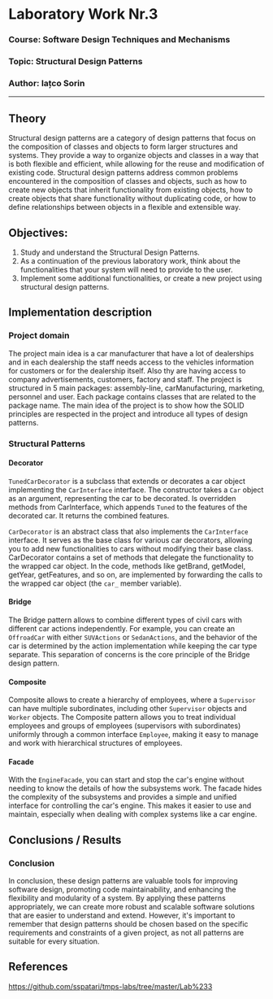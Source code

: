 # Laboratory Work Nr.3

### Course: Software Design Techniques and Mechanisms
### Topic: Structural Design Patterns 
### Author: Iațco Sorin
----

## Theory
Structural design patterns are a category of design patterns that focus on the composition of classes and objects to form larger structures and systems. They provide a way to organize objects and classes in a way that is both flexible and efficient, while allowing for the reuse and modification of existing code. Structural design patterns address common problems encountered in the composition of classes and objects, such as how to create new objects that inherit functionality from existing objects, how to create objects that share functionality without duplicating code, or how to define relationships between objects in a flexible and extensible way.
## Objectives:

1. Study and understand the Structural Design Patterns.
2. As a continuation of the previous laboratory work, think about the functionalities that your system will need to provide to the user.
3. Implement some additional functionalities, or create a new project using structural design patterns.


## Implementation description

### Project domain
The project main idea is a car manufacturer that have a lot of dealerships and in each dealership the staff needs access 
to the vehicles information for customers or for the dealership itself. Also thy are having access to company advertisements, 
customers, factory and staff. The project is structured in 5 main packages: assembly-line, carManufacturing, marketing, personnel and user.
Each package contains classes that are related to the package name. The main idea of the project is to show how the SOLID principles are 
respected in the project and introduce all types of design patterns.

### Structural Patterns
#### Decorator
`TunedCarDecorator` is a subclass that extends or decorates a car object implementing the `CarInterface` interface.
The constructor takes a `Car` object as an argument, representing the car to be decorated.
Is overridden methods from CarInterface, which appends `Tuned` to the features of the decorated car. It returns the combined features.

`CarDecorator` is an abstract class that also implements the `CarInterface` interface. It serves as the base class for various car decorators, allowing you to add new functionalities to cars without modifying their base class.
CarDecorator contains a set of methods that delegate the functionality to the wrapped car object. In the code, methods like getBrand, getModel, getYear, getFeatures, and so on, are implemented by forwarding the calls to the wrapped car object (the `car_` member variable).

#### Bridge
The Bridge pattern allows to combine different types of civil cars with different car actions independently. For example, you can create an `OffroadCar` with either `SUVActions` or `SedanActions`, and the behavior of the car is determined by the action implementation while keeping the car type separate. This separation of concerns is the core principle of the Bridge design pattern.

#### Composite
Composite allows to create a hierarchy of employees, where a `Supervisor` can have multiple subordinates, including other `Supervisor` objects and `Worker` objects. The Composite pattern allows you to treat individual employees and groups of employees (supervisors with subordinates) uniformly through a common interface `Employee`, making it easy to manage and work with hierarchical structures of employees.

#### Facade
With the `EngineFacade`, you can start and stop the car's engine without needing to know the details of how the subsystems work. The facade hides the complexity of the subsystems and provides a simple and unified interface for controlling the car's engine. This makes it easier to use and maintain, especially when dealing with complex systems like a car engine.

## Conclusions / Results

### Conclusion
In conclusion, these design patterns are valuable tools for improving software design, promoting code maintainability, and enhancing the flexibility and modularity of a system. By applying these patterns appropriately, we can create more robust and scalable software solutions that are easier to understand and extend. However, it's important to remember that design patterns should be chosen based on the specific requirements and constraints of a given project, as not all patterns are suitable for every situation.

## References
https://github.com/sspatari/tmps-labs/tree/master/Lab%233